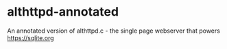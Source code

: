 # althttpd-annotated
An annotated version of althttpd.c - the single page webserver that powers https://sqlite.org
